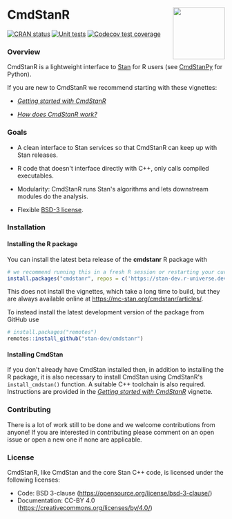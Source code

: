 # CmdStanR <img src="man/figures/logo.png" align="right" width="120" />

<!-- badges: start -->
[![CRAN status](https://www.r-pkg.org/badges/version/cmdstanr)](https://CRAN.R-project.org/package=cmdstanr)
[![Unit tests](https://github.com/stan-dev/cmdstanr/actions/workflows/R-CMD-check.yaml/badge.svg)](https://github.com/stan-dev/cmdstanr/actions/workflows/R-CMD-check.yaml)
[![Codecov test coverage](https://codecov.io/gh/stan-dev/cmdstanr/branch/master/graph/badge.svg)](https://app.codecov.io/gh/stan-dev/cmdstanr?branch=master)
<!-- badges: end -->

### Overview

CmdStanR is a lightweight interface to [Stan](https://mc-stan.org) for R users
(see [CmdStanPy](https://github.com/stan-dev/cmdstanpy) for Python).

If you are new to CmdStanR we recommend starting with these vignettes:

* [_Getting started with CmdStanR_](https://mc-stan.org/cmdstanr/articles/cmdstanr.html)

* [_How does CmdStanR work?_](https://mc-stan.org/cmdstanr/articles/cmdstanr-internals.html)

### Goals

* A clean interface to Stan services so that CmdStanR can keep up with Stan
releases.

* R code that doesn't interface directly with C++, only calls compiled executables.

* Modularity: CmdStanR runs Stan's algorithms and lets downstream modules do the
analysis.

* Flexible [BSD-3 license](https://opensource.org/license/bsd-3-clause).


### Installation

#### Installing the R package

You can install the latest beta release of the **cmdstanr** R package with

```r
# we recommend running this in a fresh R session or restarting your current session
install.packages("cmdstanr", repos = c('https://stan-dev.r-universe.dev', getOption("repos")))
```
This does not install the vignettes, which take a long time to build, but they are always available
online at https://mc-stan.org/cmdstanr/articles/.

To instead install the latest development version of the package from GitHub use

```r
# install.packages("remotes")
remotes::install_github("stan-dev/cmdstanr")
```

#### Installing CmdStan

If you don't already have CmdStan installed then, in addition to installing the
R package, it is also necessary to install CmdStan using CmdStanR's
`install_cmdstan()` function. A suitable C++ toolchain is also required.
Instructions are provided in the [_Getting started with
CmdStanR_](https://mc-stan.org/cmdstanr/articles/cmdstanr.html) vignette.


### Contributing

There is a lot of work still to be done and we welcome contributions from
anyone! If you are interested in contributing please comment on an open issue or
open a new one if none are applicable.

### License

CmdStanR, like CmdStan and the core Stan C++ code, is licensed under the
following licenses:

- Code: BSD 3-clause (https://opensource.org/license/bsd-3-clause/)
- Documentation: CC-BY 4.0 (https://creativecommons.org/licenses/by/4.0/)
